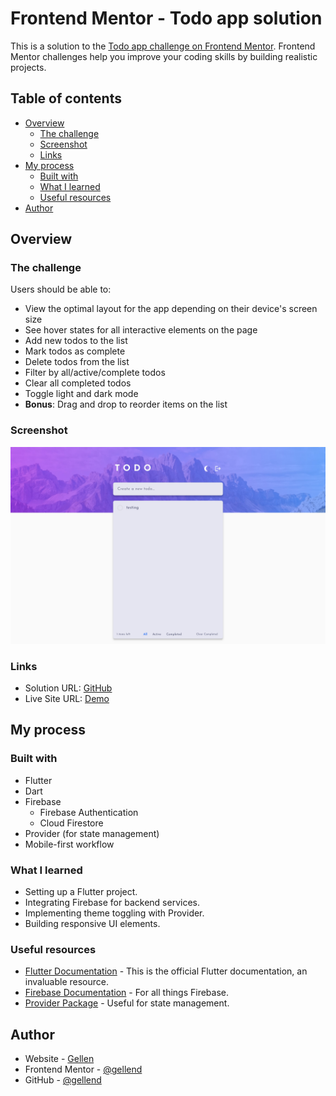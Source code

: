 # Frontend Mentor - Todo app solution

This is a solution to the [Todo app challenge on Frontend Mentor](https://www.frontendmentor.io/challenges/todo-app-Su1_KokOW). Frontend Mentor challenges help you improve your coding skills by building realistic projects. 

## Table of contents

- [Overview](#overview)
  - [The challenge](#the-challenge)
  - [Screenshot](#screenshot)
  - [Links](#links)
- [My process](#my-process)
  - [Built with](#built-with)
  - [What I learned](#what-i-learned)
  - [Useful resources](#useful-resources)
- [Author](#author)

## Overview

### The challenge

Users should be able to:

- View the optimal layout for the app depending on their device's screen size
- See hover states for all interactive elements on the page
- Add new todos to the list
- Mark todos as complete
- Delete todos from the list
- Filter by all/active/complete todos
- Clear all completed todos
- Toggle light and dark mode
- **Bonus**: Drag and drop to reorder items on the list

### Screenshot

![](./screenshot.jpeg)

### Links

- Solution URL: [GitHub](https://github.com/gellend/frontend-mentor-challenges/tree/main/todo_app)
- Live Site URL: [Demo](https://todo-app-gellend.web.app/)

## My process

### Built with

- Flutter
- Dart
- Firebase
  - Firebase Authentication
  - Cloud Firestore
- Provider (for state management)
- Mobile-first workflow

### What I learned

- Setting up a Flutter project.
- Integrating Firebase for backend services.
- Implementing theme toggling with Provider.
- Building responsive UI elements.

### Useful resources

- [Flutter Documentation](https://flutter.dev/docs) - This is the official Flutter documentation, an invaluable resource.
- [Firebase Documentation](https://firebase.google.com/docs) - For all things Firebase.
- [Provider Package](https://pub.dev/packages/provider) - Useful for state management.

## Author

- Website - [Gellen](https://gellend.github.io/)
- Frontend Mentor - [@gellend](https://www.frontendmentor.io/profile/gellend)
- GitHub - [@gellend](https://github.com/gellend/)